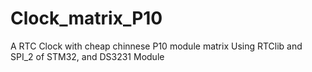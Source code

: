 # Clock_matrix_P10
A RTC Clock with cheap chinnese P10 module matrix
Using RTClib and SPI_2 of STM32, and DS3231 Module
